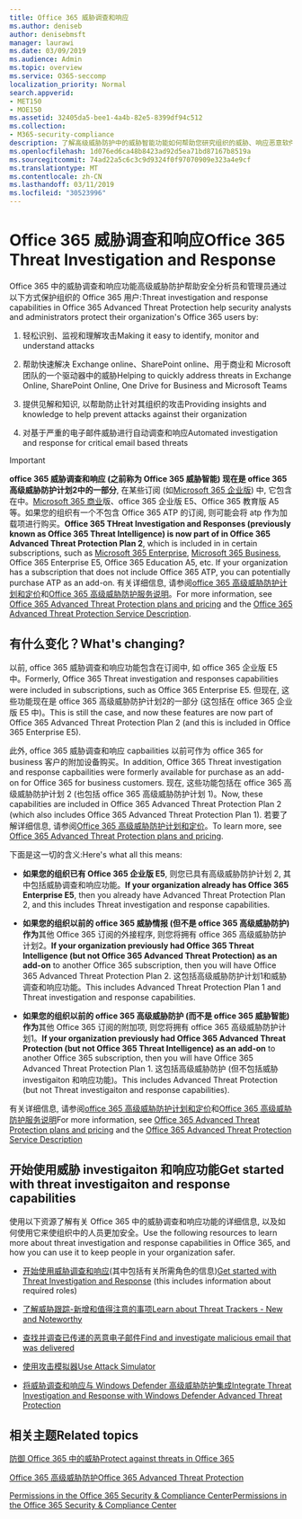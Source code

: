 ```yaml
---
title: Office 365 威胁调查和响应
ms.author: deniseb
author: denisebmsft
manager: laurawi
ms.date: 03/09/2019
ms.audience: Admin
ms.topic: overview
ms.service: O365-seccomp
localization_priority: Normal
search.appverid:
- MET150
- MOE150
ms.assetid: 32405da5-bee1-4a4b-82e5-8399df94c512
ms.collection:
- M365-security-compliance
description: 了解高级威胁防护中的威胁智能功能如何帮助您研究组织的威胁、响应恶意软件、网络钓鱼以及 Office 365 代表您检测到的其他攻击, 并搜索威胁指示器。
ms.openlocfilehash: 1d076ed6ca48b8423ad92d5ea71bd87167b8519a
ms.sourcegitcommit: 74ad22a5c6c3c9d9324f0f97070909e323a4e9cf
ms.translationtype: MT
ms.contentlocale: zh-CN
ms.lasthandoff: 03/11/2019
ms.locfileid: "30523996"
---
```

# <a name="office-365-threat-investigation-and-response"></a><span data-ttu-id="733ba-103">Office 365 威胁调查和响应</span><span class="sxs-lookup"><span data-stu-id="733ba-103">Office 365 Threat Investigation and Response</span></span>

<span data-ttu-id="733ba-104">Office 365 中的威胁调查和响应功能高级威胁防护帮助安全分析员和管理员通过以下方式保护组织的 Office 365 用户:</span><span class="sxs-lookup"><span data-stu-id="733ba-104">Threat investigation and response capabilities in Office 365 Advanced Threat Protection help security analysts and administrators protect their organization's Office 365 users by:</span></span>
  
1. <span data-ttu-id="733ba-105">轻松识别、监视和理解攻击</span><span class="sxs-lookup"><span data-stu-id="733ba-105">Making it easy to identify, monitor and understand attacks</span></span>
    
2. <span data-ttu-id="733ba-106">帮助快速解决 Exchange online、SharePoint online、用于商业和 Microsoft 团队的一个驱动器中的威胁</span><span class="sxs-lookup"><span data-stu-id="733ba-106">Helping to quickly address threats in Exchange Online, SharePoint Online, One Drive for Business and Microsoft Teams</span></span>
    
3. <span data-ttu-id="733ba-107">提供见解和知识, 以帮助防止针对其组织的攻击</span><span class="sxs-lookup"><span data-stu-id="733ba-107">Providing insights and knowledge to help prevent attacks against their organization</span></span>

4. <span data-ttu-id="733ba-108">对基于严重的电子邮件威胁进行自动调查和响应</span><span class="sxs-lookup"><span data-stu-id="733ba-108">Automated investigation and response for critical email based threats</span></span>
    
> [!IMPORTANT]
> <span data-ttu-id="733ba-109">**office 365 威胁调查和响应 (之前称为 Office 365 威胁智能) 现在是 office 365 高级威胁防护计划2中的一部分**, 在某些订阅 (如[Microsoft 365 企业版](https://www.microsoft.com/microsoft-365/enterprise/home)) 中, 它包含在中。[Microsoft 365 商业](https://www.microsoft.com/microsoft-365/business)版、office 365 企业版 E5、Office 365 教育版 A5 等。如果您的组织有一个不包含 Office 365 ATP 的订阅, 则可能会将 atp 作为加载项进行购买。</span><span class="sxs-lookup"><span data-stu-id="733ba-109">**Office 365 THreat Investigation and Responses (previously known as Office 365 Threat Intelligence) is now part of in Office 365 Advanced Threat Protection Plan 2**, which is included in in certain subscriptions, such as [Microsoft 365 Enterprise](https://www.microsoft.com/microsoft-365/enterprise/home), [Microsoft 365 Business](https://www.microsoft.com/microsoft-365/business), Office 365 Enterprise E5, Office 365 Education A5, etc. If your organization has a subscription that does not include Office 365 ATP, you can potentially purchase ATP as an add-on.</span></span> <span data-ttu-id="733ba-110">有关详细信息, 请参阅[office 365 高级威胁防护计划和定价](https://products.office.com/exchange/advance-threat-protection)和[Office 365 高级威胁防护服务说明](https://docs.microsoft.com/en-us/office365/servicedescriptions/office-365-advanced-threat-protection-service-description#whats-new-in-office-365-advanced-threat-protection-atp)。</span><span class="sxs-lookup"><span data-stu-id="733ba-110">For more information, see [Office 365 Advanced Threat Protection plans and pricing](https://products.office.com/exchange/advance-threat-protection) and the [Office 365 Advanced Threat Protection Service Description](https://docs.microsoft.com/en-us/office365/servicedescriptions/office-365-advanced-threat-protection-service-description#whats-new-in-office-365-advanced-threat-protection-atp).</span></span> 
  
## <a name="whats-changing"></a><span data-ttu-id="733ba-111">有什么变化？</span><span class="sxs-lookup"><span data-stu-id="733ba-111">What's changing?</span></span>

<span data-ttu-id="733ba-112">以前, office 365 威胁调查和响应功能包含在订阅中, 如 office 365 企业版 E5 中。</span><span class="sxs-lookup"><span data-stu-id="733ba-112">Formerly, Office 365 Threat investigation and responses capabilities were included in subscriptions, such as Office 365 Enterprise E5.</span></span> <span data-ttu-id="733ba-113">但现在, 这些功能现在是 office 365 高级威胁防护计划2的一部分 (这包括在 office 365 企业版 E5 中)。</span><span class="sxs-lookup"><span data-stu-id="733ba-113">This is still the case, and now these features are now part of Office 365 Advanced Threat Protection Plan 2 (and this is included in Office 365 Enterprise E5).</span></span> 

<span data-ttu-id="733ba-114">此外, office 365 威胁调查和响应 capbailities 以前可作为 office 365 for business 客户的附加设备购买。</span><span class="sxs-lookup"><span data-stu-id="733ba-114">In addition, Office 365 Threat investigation and response capbailities were formerly available for purchase as an add-on for Office 365 for business customers.</span></span> <span data-ttu-id="733ba-115">现在, 这些功能包括在 office 365 高级威胁防护计划 2 (也包括 office 365 高级威胁防护计划 1)。</span><span class="sxs-lookup"><span data-stu-id="733ba-115">Now, these capabilities are included in Office 365 Advanced Threat Protection Plan 2 (which also includes Office 365 Advanced Threat Protection Plan 1).</span></span> <span data-ttu-id="733ba-116">若要了解详细信息, 请参阅[Office 365 高级威胁防护计划和定价](https://products.office.com/exchange/advance-threat-protection)。</span><span class="sxs-lookup"><span data-stu-id="733ba-116">To learn more, see [Office 365 Advanced Threat Protection plans and pricing](https://products.office.com/exchange/advance-threat-protection).</span></span>

<span data-ttu-id="733ba-117">下面是这一切的含义:</span><span class="sxs-lookup"><span data-stu-id="733ba-117">Here's what all this means:</span></span>

- <span data-ttu-id="733ba-118">**如果您的组织已有 Office 365 企业版 E5**, 则您已具有高级威胁防护计划 2, 其中包括威胁调查和响应功能。</span><span class="sxs-lookup"><span data-stu-id="733ba-118">**If your organization already has Office 365 Enterprise E5**, then you already have Advanced Threat Protection Plan 2, and this includes Threat investigation and response capabilities.</span></span>

- <span data-ttu-id="733ba-119">**如果您的组织以前的 office 365 威胁情报 (但不是 office 365 高级威胁防护) 作为**其他 Office 365 订阅的外接程序, 则您将拥有 office 365 高级威胁防护计划2。</span><span class="sxs-lookup"><span data-stu-id="733ba-119">**If your organization previously had Office 365 Threat Intelligence (but not Office 365 Advanced Threat Protection) as an add-on** to another Office 365 subscription, then you will have Office 365 Advanced Threat Protection Plan 2.</span></span> <span data-ttu-id="733ba-120">这包括高级威胁防护计划1和威胁调查和响应功能。</span><span class="sxs-lookup"><span data-stu-id="733ba-120">This includes Advanced Threat Protection Plan 1 and Threat investigation and response capabilities.</span></span> 

- <span data-ttu-id="733ba-121">**如果您的组织以前的 office 365 高级威胁防护 (而不是 office 365 威胁智能) 作为**其他 Office 365 订阅的附加项, 则您将拥有 office 365 高级威胁防护计划1。</span><span class="sxs-lookup"><span data-stu-id="733ba-121">**If your organization previously had Office 365 Advanced Threat Protection (but not Office 365 Threat Intelligence) as an add-on** to another Office 365 subscription, then you will have Office 365 Advanced Threat Protection Plan 1.</span></span> <span data-ttu-id="733ba-122">这包括高级威胁防护 (但不包括威胁 investigaiton 和响应功能)。</span><span class="sxs-lookup"><span data-stu-id="733ba-122">This includes Advanced Threat Protection (but not Threat investigaiton and response capabilities).</span></span>

<span data-ttu-id="733ba-123">有关详细信息, 请参阅[office 365 高级威胁防护计划和定价](https://products.office.com/exchange/advance-threat-protection)和[Office 365 高级威胁防护服务说明](https://docs.microsoft.com/en-us/office365/servicedescriptions/office-365-advanced-threat-protection-service-description#whats-new-in-office-365-advanced-threat-protection-atp)</span><span class="sxs-lookup"><span data-stu-id="733ba-123">For more information, see [Office 365 Advanced Threat Protection plans and pricing](https://products.office.com/exchange/advance-threat-protection) and the [Office 365 Advanced Threat Protection Service Description](https://docs.microsoft.com/en-us/office365/servicedescriptions/office-365-advanced-threat-protection-service-description#whats-new-in-office-365-advanced-threat-protection-atp)</span></span>

## <a name="get-started-with-threat-investigaiton-and-response-capabilities"></a><span data-ttu-id="733ba-124">开始使用威胁 investigaiton 和响应功能</span><span class="sxs-lookup"><span data-stu-id="733ba-124">Get started with threat investigaiton and response capabilities</span></span>

<span data-ttu-id="733ba-125">使用以下资源了解有关 Office 365 中的威胁调查和响应功能的详细信息, 以及如何使用它来使组织中的人员更加安全。</span><span class="sxs-lookup"><span data-stu-id="733ba-125">Use the following resources to learn more about threat investigation and response capabilities in Office 365, and how you can use it to keep people in your organization safer.</span></span>
  
- <span data-ttu-id="733ba-126">[开始使用威胁调查和响应](get-started-with-ti.md)(其中包括有关所需角色的信息)</span><span class="sxs-lookup"><span data-stu-id="733ba-126">[Get started with Threat Investigation and Response](get-started-with-ti.md) (this includes information about required roles)</span></span> 
    
- [<span data-ttu-id="733ba-127">了解威胁跟踪-新增和值得注意的事项</span><span class="sxs-lookup"><span data-stu-id="733ba-127">Learn about Threat Trackers - New and Noteworthy</span></span>](threat-trackers.md)
    
- [<span data-ttu-id="733ba-128">查找并调查已传递的恶意电子邮件</span><span class="sxs-lookup"><span data-stu-id="733ba-128">Find and investigate malicious email that was delivered</span></span>](investigate-malicious-email-that-was-delivered.md)
    
- [<span data-ttu-id="733ba-129">使用攻击模拟器</span><span class="sxs-lookup"><span data-stu-id="733ba-129">Use Attack Simulator</span></span>](attack-simulator.md)
    
- [<span data-ttu-id="733ba-130">将威胁调查和响应与 Windows Defender 高级威胁防护集成</span><span class="sxs-lookup"><span data-stu-id="733ba-130">Integrate Threat Investigation and Response with Windows Defender Advanced Threat Protection</span></span>](integrate-office-365-ti-with-wdatp.md)
    
## <a name="related-topics"></a><span data-ttu-id="733ba-131">相关主题</span><span class="sxs-lookup"><span data-stu-id="733ba-131">Related topics</span></span>

[<span data-ttu-id="733ba-132">防御 Office 365 中的威胁</span><span class="sxs-lookup"><span data-stu-id="733ba-132">Protect against threats in Office 365</span></span>](protect-against-threats.md)
  
[<span data-ttu-id="733ba-133">Office 365 高级威胁防护</span><span class="sxs-lookup"><span data-stu-id="733ba-133">Office 365 Advanced Threat Protection</span></span>](office-365-atp.md)
  
[<span data-ttu-id="733ba-134">Permissions in the Office 365 Security &amp; Compliance Center</span><span class="sxs-lookup"><span data-stu-id="733ba-134">Permissions in the Office 365 Security &amp; Compliance Center</span></span>](permissions-in-the-security-and-compliance-center.md)
 